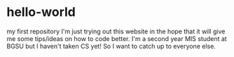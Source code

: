 # hello-world
my first repository
I'm just trying out this website in the hope that it will give me some tips/ideas on how to code better. I'm a second year MIS student at BGSU but I haven't taken CS yet! So I want to catch up to everyone else.
